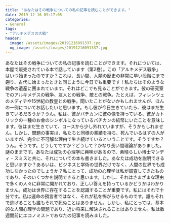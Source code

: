 ```yaml
---
title: "あなたはその戦争についての私の記事を読むことができます。"
date: 2019-12-16 09:17:05
categories:
- General
tags:
- "アルキメデスの大戦"
header:
  image: /assets/images/20191216091337.jpg
  og_image: /assets/images/20191216091337.jpg
---
```


あなたはその戦争についての私の記事を読むことができます。それについては、本屋で販売されている本で話しています（第2巻）。この「アルキメデス戦争」はいつ始まったのですか？これは、長い間、人類の歴史の非常に早い段階にまで遡り、古代に始まったときと同じように今日でも重要です！私たちはそのような戦争の遺産に囲まれています。それはどこでも見ることができます。彼の研究室でのアルキメデスの戦争、友人との戦争、敵との戦争。たとえば、フィレンツェのメディチや15世紀の教皇との戦争。聞いたことがないかもしれませんが、ほんの一例についてお話したいと思います。もし彼が今日生きていたら、彼はまだ生きているだろうか？うん。私は、彼がバチカンに彼の像を持っている、彼がカトリックの一種のお金のシンボルになっているバチカンの紙幣にいたことを意味します。彼はまだ生きていて、コースから少し外れていますが、そうかもしれません。しかし、問題の事実は、私たちと同様の業績を持ち、死んでいるはずの人がいますが、完全に不可解な理由で生き続けているということです。そうですか？うん。そうです。どうしてですか？どうして？かなり長い間理論がありました。謎のままです。あなたは成功の心理学に興味があるので、素晴らしい博士マンディ・スミスと共に、それについての本も書きました。あなたは成功を説明できると思いますか？あるいは、ビジネスと学術の世界だけでなく、人間の世界でも成功しなかったのでしょうか？私にとって、成功の心理学は私が調査してきたものであり、そのいくつかを説明できると思います。しかし、それはさまざまな理由で多くの人々に非常に開かれており、正しい答えを持っているかどうかはわかりません。成功は世界に存在することを認識することが重要です。私にはそれで十分です。私は運命の預言者ではなく、それが私を怖がらせるものです。誰もそれで逃げることも誰もそれで死ぬことはありません。しかし、私にとっては、基本的な人間心理学の問題であり、近い将来に解決されることはありません。私は数週間前にエコノミストであなたの記事を読みました。
